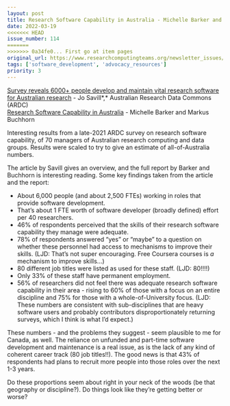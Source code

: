 ```yaml
---
layout: post
title: Research Software Capability in Australia - Michelle Barker and Markus Buchhorn
date: 2022-03-19
<<<<<<< HEAD
issue_number: 114
=======
>>>>>>> 0a34fe0... First go at item pages
original_url: https://www.researchcomputingteams.org/newsletter_issues/0114
tags: ['software_development', 'advocacy_resources']
priority: 3
---
```


<!-- markdownlint-disable MD033 -->
<!-- markdownlint-disable MD041 -->
<!-- markdownlint-disable MD049 -->

[Survey reveals 6000+ people develop and maintain vital research software for Australian research](https://ardc.edu.au/news/survey-reveals-6000-people-develop-and-maintain-vital-research-software-for-australian-research/) - Jo Savill*,* Australian Research Data Commons (ARDC)<br>
[Research Software Capability in Australia](https://zenodo.org/record/6335998#.YjFKrC8r2eQ) - Michelle Barker and Markus Buchhorn

Interesting results from a late-2021 ARDC survey on research software capability, of 70 managers of Australian research computing and data groups.  Results were scaled to try to give an estimate of all-of-Australia numbers.

The article by Savill gives an overview, and the full report by Barker and
Buchhorn is interesting reading.   Some key findings taken from the article
and the report:

- About 6,000 people (and about 2,500 FTEs) working in roles that provide software development.
- That’s about 1 FTE worth of software developer (broadly defined) effort per 40 researchers.
- 46% of respondents perceived that the skills of their research software capability they manage were adequate.
- 78% of respondents answered “yes” or “maybe” to a question on whether these personnel had access to mechanisms to improve their skills.  (LJD: That’s not super encouraging.  Free Coursera courses is *a* mechanism to improve skills…)
- 80 different job titles were listed as used for these staff.  (LJD: 80!!!!)
- Only 33% of these staff have permanent employment.
- 56% of researchers did not feel there was adequate research software capability in their area - rising to 60% of those with a focus on an entire discipline and 75% for those with a whole-of-University focus.  (LJD: These numbers are consistent with sub-disciplines that are heavy software users and probably contributors disproportionately returning surveys, which I think is what I’d expect.)

These numbers - and the problems they suggest - seem plausible to me for Canada, as well.  The reliance on unfunded and part-time software development and maintenance is a real issue, as is the lack of any kind of coherent career track (80 job titles!!).  The good news is that 43% of respondents had plans to recruit more people into those roles over the next 1-3 years.

Do these proportions seem about right in your neck of the woods (be that
geography or discipline?). Do things look like they’re getting better or
worse?